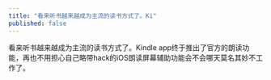 ```yaml
---
title: "看来听书越来越成为主流的读书方式了。Ki"
published: false
---
```

看来听书越来越成为主流的读书方式了。Kindle app终于推出了官方的朗读功能，再也不用担心自己略带hack的iOS朗读屏幕辅助功能会不会哪天莫名其妙不工作了。

